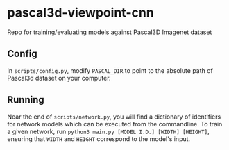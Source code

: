 # pascal3d-viewpoint-cnn

Repo for training/evaluating models against Pascal3D Imagenet dataset

## Config

In `scripts/config.py`, modify `PASCAL_DIR` to point to the absolute path of Pascal3d dataset on your computer.

## Running

Near the end of `scripts/network.py`, you will find a dictionary of identifiers for network models which can be executed from the commandline.
To train a given network, run `python3 main.py [MODEL I.D.] [WIDTH] [HEIGHT]`, ensuring that `WIDTH` and `HEIGHT` correspond to the model's input.
